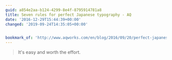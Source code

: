 ```yaml
---
guid: a854e2aa-b124-4299-8e4f-8795914781a8
title: Seven rules for perfect Japanese typography - AQ
date: '2016-12-29T15:44:39+00:00'
changed: '2019-09-24T14:35:05+00:00'


bookmark_of: 'http://www.aqworks.com/en/blog/2016/09/20/perfect-japanese-typography/'
---
```



<blockquote>It's easy and worth the effort.</blockquote>
